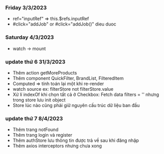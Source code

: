 ### Friday 3/3/2023

-   ref="inputRef" => this.$refs.inputRef
-   #click="addJob" or #click="addJob()" dieu duoc

### Saturday 4/3/2023

-   watch -> mount

### update thứ 6 31/3/2023

-   Thêm action getMoreProducts
-   Thêm component QuickFilter, BrandList, FilteredItem
-   Computed => tính toán lại một khi re-render
-   watch source ex: filterStore not filterStore.value
-   Xử lí indexOf khi chọn tất cả ở Checkbox: Fetch data filters = '' nhưng trong store lưu init object
-   Store lúc nào cũng phải giữ nguyên cấu trúc dữ liệu ban đầu

### update thứ 7 8/4/2023

-   Thêm trang notFound
-   Thêm trang login và register
-   Thêm authStore lưu thông tin được trả về sau khi đăng nhập
-   Thêm axios interceptors nhưng chưa xong
